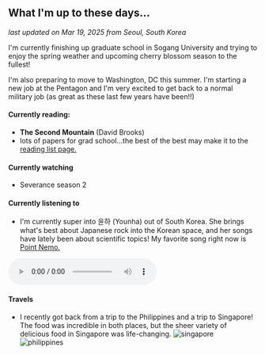 ## What I'm up to these days...

*last updated on Mar 19, 2025 from Seoul, South Korea*

I'm currently finishing up graduate school in Sogang University and trying to enjoy the spring weather and upcoming cherry blossom season to the fullest!

I'm also preparing to move to Washington, DC this summer. I'm starting a new job at the Pentagon and I'm very excited to get back to a normal military job (as great as these last few years have been!!)

#### Currently reading: 
- **The Second Mountain** (David Brooks)
- lots of papers for grad school...the best of the best may make it to the [reading list page.](/books.md)

#### Currently watching 
- Severance season 2

#### Currently listening to
- I'm currently super into 윤하 (Younha) out of South Korea. She brings what's best about Japanese rock into the Korean space, and her songs have lately been about scientific topics! My favorite song right now is [Point Nemo.](https://www.youtube.com/watch?v=GCKSrC6XVOk)

<audio controls>
  <source src="/music/08. 포인트 니모.mp3" type="audio/mp3">
  Your browser does not support the audio element.
</audio>

#### Travels
- I recently got back from a trip to the Philippines and a trip to Singapore! The food was incredible in both places, but the sheer variety of delicious food in Singapore was life-changing. 
![singapore](/pics/singapore.jpeg)
![philippines](/pics/philippines.jpeg)


